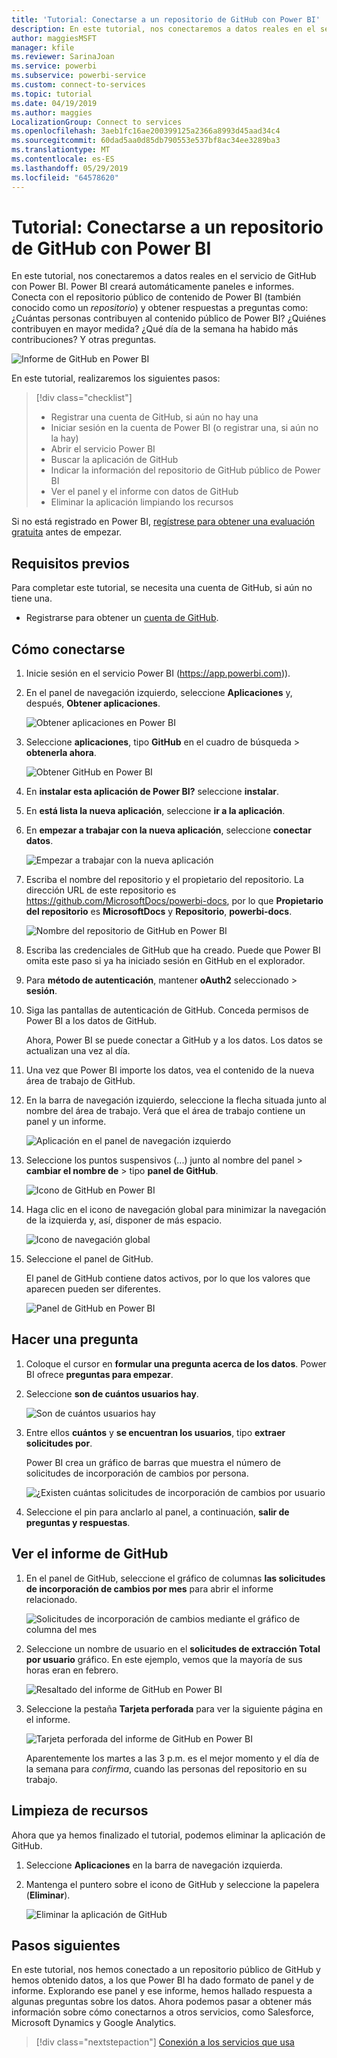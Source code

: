 ```yaml
---
title: 'Tutorial: Conectarse a un repositorio de GitHub con Power BI'
description: En este tutorial, nos conectaremos a datos reales en el servicio de GitHub con Power BI. Power BI creará automáticamente paneles e informes.
author: maggiesMSFT
manager: kfile
ms.reviewer: SarinaJoan
ms.service: powerbi
ms.subservice: powerbi-service
ms.custom: connect-to-services
ms.topic: tutorial
ms.date: 04/19/2019
ms.author: maggies
LocalizationGroup: Connect to services
ms.openlocfilehash: 3aeb1fc16ae200399125a2366a8993d45aad34c4
ms.sourcegitcommit: 60dad5aa0d85db790553e537bf8ac34ee3289ba3
ms.translationtype: MT
ms.contentlocale: es-ES
ms.lasthandoff: 05/29/2019
ms.locfileid: "64578620"
---
```

# <a name="tutorial-connect-to-a-github-repo-with-power-bi"></a>Tutorial: Conectarse a un repositorio de GitHub con Power BI
En este tutorial, nos conectaremos a datos reales en el servicio de GitHub con Power BI. Power BI creará automáticamente paneles e informes. Conecta con el repositorio público de contenido de Power BI (también conocido como un *repositorio*) y obtener respuestas a preguntas como: ¿Cuántas personas contribuyen al contenido público de Power BI? ¿Quiénes contribuyen en mayor medida? ¿Qué día de la semana ha habido más contribuciones? Y otras preguntas. 

![Informe de GitHub en Power BI](media/service-tutorial-connect-to-github/power-bi-github-app-tutorial-punch-card.png)

En este tutorial, realizaremos los siguientes pasos:

> [!div class="checklist"]
> * Registrar una cuenta de GitHub, si aún no hay una 
> * Iniciar sesión en la cuenta de Power BI (o registrar una, si aún no la hay)
> * Abrir el servicio Power BI
> * Buscar la aplicación de GitHub
> * Indicar la información del repositorio de GitHub público de Power BI
> * Ver el panel y el informe con datos de GitHub
> * Eliminar la aplicación limpiando los recursos

Si no está registrado en Power BI, [regístrese para obtener una evaluación gratuita](https://app.powerbi.com/signupredirect?pbi_source=web) antes de empezar.

## <a name="prerequisites"></a>Requisitos previos

Para completar este tutorial, se necesita una cuenta de GitHub, si aún no tiene una. 

- Registrarse para obtener un [cuenta de GitHub](https://docs.microsoft.com/contribute/get-started-setup-github).


## <a name="how-to-connect"></a>Cómo conectarse
1. Inicie sesión en el servicio Power BI (https://app.powerbi.com)). 
2. En el panel de navegación izquierdo, seleccione **Aplicaciones** y, después, **Obtener aplicaciones**.
   
   ![Obtener aplicaciones en Power BI](media/service-tutorial-connect-to-github/power-bi-github-app-tutorial.png) 

3. Seleccione **aplicaciones**, tipo **GitHub** en el cuadro de búsqueda > **obtenerla ahora**.
   
   ![Obtener GitHub en Power BI](media/service-tutorial-connect-to-github/power-bi-github-app-tutorial-app-source.png) 

4. En **instalar esta aplicación de Power BI?** seleccione **instalar**.
5. En **está lista la nueva aplicación**, seleccione **ir a la aplicación**.
6. En **empezar a trabajar con la nueva aplicación**, seleccione **conectar datos**.

    ![Empezar a trabajar con la nueva aplicación](media/service-tutorial-connect-to-github/power-bi-github-app-tutorial-connect-data.png)

7. Escriba el nombre del repositorio y el propietario del repositorio. La dirección URL de este repositorio es https://github.com/MicrosoftDocs/powerbi-docs, por lo que **Propietario del repositorio** es **MicrosoftDocs** y **Repositorio**, **powerbi-docs**. 
   
    ![Nombre del repositorio de GitHub en Power BI](media/service-tutorial-connect-to-github/power-bi-github-app-tutorial-connect.png)

5. Escriba las credenciales de GitHub que ha creado. Puede que Power BI omita este paso si ya ha iniciado sesión en GitHub en el explorador. 

6. Para **método de autenticación**, mantener **oAuth2** seleccionado \> **sesión**.

7. Siga las pantallas de autenticación de GitHub. Conceda permisos de Power BI a los datos de GitHub.
   
   Ahora, Power BI se puede conectar a GitHub y a los datos.  Los datos se actualizan una vez al día.

8. Una vez que Power BI importe los datos, vea el contenido de la nueva área de trabajo de GitHub. 
9. En la barra de navegación izquierdo, seleccione la flecha situada junto al nombre del área de trabajo. Verá que el área de trabajo contiene un panel y un informe. 

    ![Aplicación en el panel de navegación izquierdo](media/service-tutorial-connect-to-github/power-bi-github-app-tutorial-left-nav-expanded.png)

10. Seleccione los puntos suspensivos (...) junto al nombre del panel > **cambiar el nombre de** > tipo **panel de GitHub**.
 
    ![Icono de GitHub en Power BI](media/service-tutorial-connect-to-github/power-bi-github-app-tutorial-left-nav.png) 

8. Haga clic en el icono de navegación global para minimizar la navegación de la izquierda y, así, disponer de más espacio.

    ![Icono de navegación global](media/service-tutorial-connect-to-github/power-bi-global-navigation-icon.png)

10. Seleccione el panel de GitHub.
    
    El panel de GitHub contiene datos activos, por lo que los valores que aparecen pueden ser diferentes.

    ![Panel de GitHub en Power BI](media/service-tutorial-connect-to-github/power-bi-github-app-tutorial-new-dashboard.png)

    

## <a name="ask-a-question"></a>Hacer una pregunta

1. Coloque el cursor en **formular una pregunta acerca de los datos**. Power BI ofrece **preguntas para empezar**. 

1. Seleccione **son de cuántos usuarios hay**.
 
    ![Son de cuántos usuarios hay](media/service-tutorial-connect-to-github/power-bi-github-app-tutorial-qna-how-many-users.png)

13. Entre ellos **cuántos** y **se encuentran los usuarios**, tipo **extraer solicitudes por**. 

     Power BI crea un gráfico de barras que muestra el número de solicitudes de incorporación de cambios por persona.

    ![¿Existen cuántas solicitudes de incorporación de cambios por usuario](media/service-tutorial-connect-to-github/power-bi-github-app-tutorial-qna-how-many-prs.png)


13. Seleccione el pin para anclarlo al panel, a continuación, **salir de preguntas y respuestas**.

## <a name="view-the-github-report"></a>Ver el informe de GitHub 

1. En el panel de GitHub, seleccione el gráfico de columnas **las solicitudes de incorporación de cambios por mes** para abrir el informe relacionado.

    ![Solicitudes de incorporación de cambios mediante el gráfico de columna del mes](media/service-tutorial-connect-to-github/power-bi-github-app-tutorial-column-chart.png)

2. Seleccione un nombre de usuario en el **solicitudes de extracción Total por usuario** gráfico. En este ejemplo, vemos que la mayoría de sus horas eran en febrero.

    ![Resaltado del informe de GitHub en Power BI](media/service-tutorial-connect-to-github/power-bi-github-app-tutorial-cross-filter-total-prs.png)

3. Seleccione la pestaña **Tarjeta perforada** para ver la siguiente página en el informe. 
 
    ![Tarjeta perforada del informe de GitHub en Power BI](media/service-tutorial-connect-to-github/power-bi-github-app-tutorial-tues-3pm.png)

    Aparentemente los martes a las 3 p.m. es el mejor momento y el día de la semana para *confirma*, cuando las personas del repositorio en su trabajo.

## <a name="clean-up-resources"></a>Limpieza de recursos

Ahora que ya hemos finalizado el tutorial, podemos eliminar la aplicación de GitHub. 

1. Seleccione **Aplicaciones** en la barra de navegación izquierda.
2. Mantenga el puntero sobre el icono de GitHub y seleccione la papelera (**Eliminar**).

    ![Eliminar la aplicación de GitHub](media/service-tutorial-connect-to-github/power-bi-github-app-tutorial-delete.png)

## <a name="next-steps"></a>Pasos siguientes

En este tutorial, nos hemos conectado a un repositorio público de GitHub y hemos obtenido datos, a los que Power BI ha dado formato de panel y de informe. Explorando ese panel y ese informe, hemos hallado respuesta a algunas preguntas sobre los datos. Ahora podemos pasar a obtener más información sobre cómo conectarnos a otros servicios, como Salesforce, Microsoft Dynamics y Google Analytics. 
 
> [!div class="nextstepaction"]
> [Conexión a los servicios que usa](service-connect-to-services.md)


